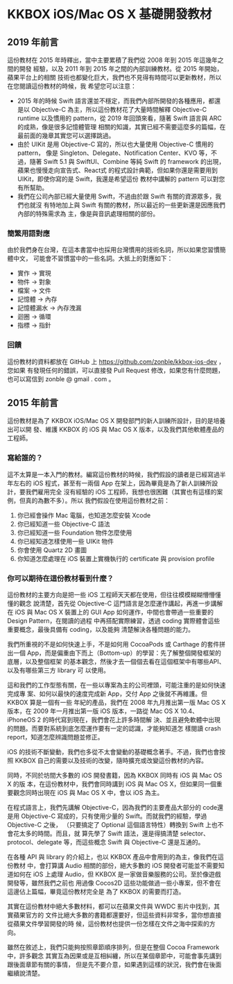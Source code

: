 KKBOX iOS/Mac OS X 基礎開發教材
===============================

## 2019 年前言

這份教材在 2015 年時釋出，當中主要累積了我們從 2008 年到 2015 年這幾年之間的開發
經驗，以及 2011 年到 2015 年之間的內部訓練教材。從 2015 年開始，蘋果平台上的相關
技術也都變化巨大，我們也不見得有時間可以更新教材，所以在您閱讀這份教材的時候，我
希望您可以注意：

* 2015 年的時候 Swift 語言還並不穩定，而我們內部所開發的各種應用，都還是以
  Objective-C 為主，所以這份教材花了大量時間解釋 Objective-C runtime 以及慣用的
  pattern，從 2019 年回頭來看，隨著 Swift 語言與 ARC 的成熟，像是很多記憶體管理
  相關的知識，其實已經不需要這麼多的篇幅，在最前面的幾章其實您可以選擇跳過。
* 由於 UIKit 是用 Objective-C 寫的，所以也大量使用 Objective-C 慣用的 pattern，
  像是 Singleton、Delegate、Notification Center、KVO 等，不過，隨著 Swift 5.1 與
  SwiftUI、Combine 等純 Swift 的 framework 的出現，蘋果也慢慢走向宣告式、React式
  的程式設計典範，但如果你還是需要用到 UIKit，即使你寫的是 Swift，我還是希望這份
  教材中講解的 pattern 可以對您有所幫助。
* 我們在公司內部已經大量使用 Swift，不過由於跟 Swift 有關的資源眾多，我們也就沒
  有特地加上與 Swift 有關的教材，所以最近的一些更新還是因應我們內部的特殊需求為
  主，像是與音訊處理相關的部份。

### 簡繁用語對應

由於我們身在台灣，在這本書當中也採用台灣慣用的技術名詞，所以如果您習慣簡體中文，
可能會不習慣當中的一些名詞。大抵上的對應如下：

* 實作 -> 實現
* 物件 -> 對象
* 檔案 -> 文件
* 記憶體 -> 內存
* 記憶體漏水 -> 內存洩漏
* 迴圈 -> 循環
* 指標 -> 指針

### 回饋

這份教材的資料都放在 GitHub 上 https://github.com/zonble/kkbox-ios-dev ，您如果
有發現任何的錯誤，可以直接發 Pull Request 修改，如果您有什麼問題，也可以寫信到
zonble @ gmail . com 。


## 2015 年前言

這份教材是為了 KKBOX iOS/Mac OS X 開發部門的新人訓練所設計，目的是培養出可以開
發、維護 KKBOX 的 iOS 與 Mac OS X 版本，以及我們其他軟體產品的工程師。

### 寫給誰的？

這不太算是一本入門的教材。編寫這份教材的時候，我們假設的讀者是已經寫過半年左右的
iOS 程式，甚至有一兩個 App 在架上，因為畢竟是為了新人訓練所設計，要我們雇用完全
沒有經驗的 iOS 工程師，我想也很困難（其實也有這樣的案例，但真的為數不多）。所以
我們假設在使用這份教材之前：

1. 你已經會操作 Mac 電腦，也知道怎麼安裝 Xcode
2. 你已經知道一些 Objective-C 語法
3. 你已經知道一些 Foundation 物件怎麼使用
4. 你已經知道怎樣使用一些 UIKit 物件
5. 你會使用 Quartz 2D 畫圖
6. 你知道怎麼處理在 iOS 裝置上實機執行的 certificate 與 provision profile

### 你可以期待在這份教材看到什麼？

這份教材的主要方向是把一些 iOS 工程師天天都在使用，但往往模模糊糊懵懵懂懂的觀念
說清楚，首先從 Objective-C 這門語言是怎麼運作講起，再進一步講解在 iOS 與 Mac OS
X 裝置上的 GUI App 如何運作，中間也會帶過一些重要的 Design Pattern，在閱讀的過程
中再搭配實際練習，透過 coding 實際體會這些重要概念，最後具備有 coding，以及能夠
清楚解決各種問題的能力。

我們所重視的不是如何快速上手，不是如何用 CocoaPods 或 Carthage 的套件拼出一個
App，而是偏重由下而上（Bottom-up）的學習：先了解整個開發框架的底層，以及整個框架
的基本觀念，然後才去一個個去看在這個框架中有哪些API、以及有哪些第三方 library 可
以使用。

這和我們的工作型態有關，在一些以專案為主的公司裡頭，可能注重的是如何快速完成專
案、如何以最快的速度完成新 App，交付 App 之後就不再維護。但KKBOX 算是一個有一些
年紀的產品，我們在 2008 年九月推出第一版 Mac OS X版本，在 2009 年一月推出第一版
iOS 版本，一路從 Mac OS X 10.4、iPhoneOS 2 的時代寫到現在，我們會花上許多時間解
決、並且避免軟體中出現的問題。而要對系統到底怎麼運作要有一定的認識，才能夠知道怎
樣閱讀 crash report，知道怎麼辨識問題並修正。

iOS 的技術不斷變動，我們也多從不太會變動的基礎概念著手。不過，我們也會按照 KKBOX
自己的需要以及技術的改變，隨時擴充或改變這份教材的內容。

同時，不同於坊間大多數的 iOS 開發書籍，因為 KKBOX 同時有 iOS 與 Mac OS X 的版
本，在這份教材中，我們會同時講到 iOS 與 Mac OS X，但如果同一個重要觀念同時出現在
iOS 與 Mac OS X 中，會以 iOS 為主。

在程式語言上，我們先講解 Objective-C，因為我們的主要產品大部分的 code還是用
Objective-C 寫成的，只有使用少量的 Swift。而就我們的經驗，學過Objective-C 之後，
（只要搞定了 Optional 這個語言特性）轉換到 Swift 上也不會花太多的時間。而且，就
算先學了 Swift 語法，還是得搞清楚 selector、protocol、delegate 等，而這些概念
Swift 與 Objective-C 還是互通的。

在各種 API 與 library 的介紹上，也以 KKBOX 產品中會用到的為主，像我們在這份教材
中，會打算講 Audio 相關的部份，絕大多數的 iOS 開發者可能並不需要知道如何在 iOS
上處理 Audio，但 KKBOX 是一家做音樂服務的公司。至於像遊戲開發等，雖然我們之前也
用過像 Cocos2D 這些功能做過一些小專案，但不會在這邊佔上篇幅，畢竟這份教材完全是
為了 KKBOX 的需要而打造。

其實在這份教材中絕大多數材料，都可以在蘋果文件與 WWDC 影片中找到，其實蘋果官方的
文件比絕大多數的書籍都還要好，但這些資料非常多，當你想直接從蘋果文件學習開發的時
候，這份教材也提供一份怎樣在文件之海中探索的方向。

雖然在敘述上，我們只能夠按照章節順序排列，但是在整個 Cocoa Framework中，許多觀念
其實互為因果或是互相糾纏，所以在某個章節中，可能會事先講到跟後面章節有關的事情，
但是先不要介意，如果遇到這樣的狀況，我們會在後面繼續說清楚。
